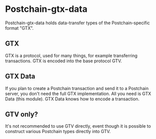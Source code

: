# Postchain-gtx-data

Postchain-gtx-data holds data-transfer types of the Postchain-specific format "GTX". 

## GTX
GTX is a protocol, used for many things, for example transferring transactions.
GTX is encoded into the base protocol GTV.

## GTX Data
If you plan to create a Postchain transaction and send it to a Postchain server, 
you don't need the full GTX implementation. All you need is GTX Data (this module). 
GTX Data knows how to encode a transaction.

## GTV only?
It's not recommended to use GTV directly, event though it is possible to construct various Postchain
types directly into GTV.
